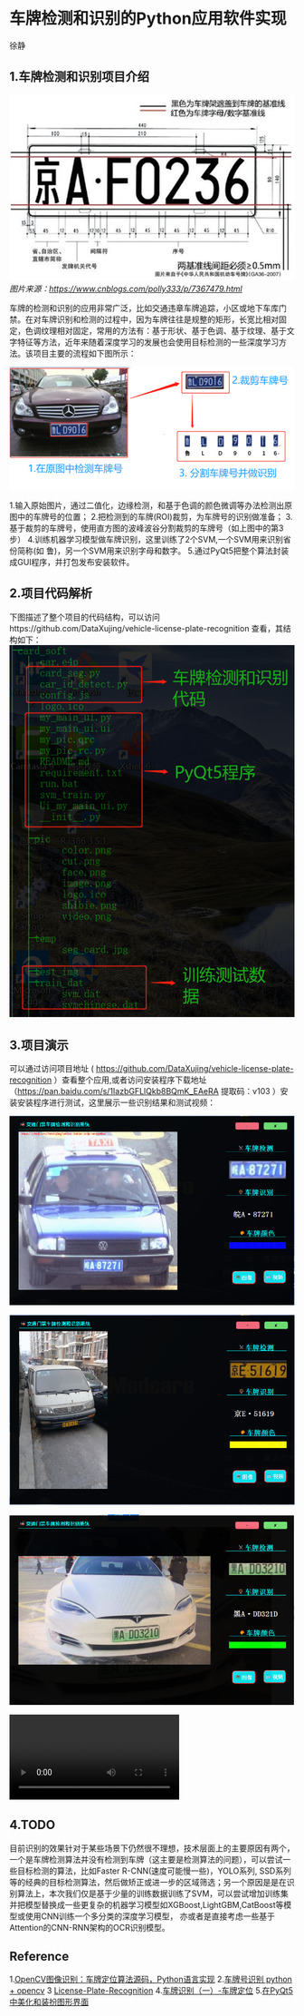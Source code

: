 # 车牌检测和识别的Python应用软件实现

徐静 

## 1.车牌检测和识别项目介绍

![](./pic/p2.jpg)
*图片来源：https://www.cnblogs.com/polly333/p/7367479.html*

车牌的检测和识别的应用非常广泛，比如交通违章车牌追踪，小区或地下车库门禁。在对车牌识别和检测的过程中，因为车牌往往是规整的矩形，长宽比相对固定，色调纹理相对固定，常用的方法有：基于形状、基于色调、基于纹理、基于文字特征等方法，近年来随着深度学习的发展也会使用目标检测的一些深度学习方法。该项目主要的流程如下图所示：

![](./pic/p1.png)

1.输入原始图片，通过二值化，边缘检测，和基于色调的颜色微调等办法检测出原图中的车牌号的位置；
2.把检测到的车牌(ROI)裁剪，为车牌号的识别做准备；
3.基于裁剪的车牌号，使用直方图的波峰波谷分割裁剪的车牌号（如上图中的第3步）
4.训练机器学习模型做车牌识别，这里训练了2个SVM,一个SVM用来识别省份简称(如 鲁)，另一个SVM用来识别字母和数字。
5.通过PyQt5把整个算法封装成GUI程序，并打包发布安装软件。


## 2.项目代码解析
下图描述了整个项目的代码结构，可以访问https://github.com/DataXujing/vehicle-license-plate-recognition 查看，其结构如下：
![](./pic/file_struct.png)



## 3.项目演示

可以通过访问项目地址 ( https://github.com/DataXujing/vehicle-license-plate-recognition ）查看整个应用,或者访问安装程序下载地址 （https://pan.baidu.com/s/1IazbGFLlQkb8BQmK_EAeRA  提取码：v103 ）安装安装程序进行测试，这里展示一些识别结果和测试视频：

![](./pic/test1.png)

![](./pic/test2.png)

![](./pic/test3.png)


<video src="./pic/demo.mp4" controls="controls" ></video>


## 4.TODO

目前识别的效果针对于某些场景下仍然很不理想，技术层面上的主要原因有两个，一个是车牌检测算法并没有检测到车牌（这主要是检测算法的问题），可以尝试一些目标检测的算法，比如Faster R-CNN(速度可能慢一些)，YOLO系列, SSD系列等的经典的目标检测算法，然后做矫正或进一步的区域筛选；另一个原因是是在识别算法上，本次我们仅是基于少量的训练数据训练了SVM，可以尝试增加训练集并把模型替换成一些更复杂的机器学习模型如XGBoost,LightGBM,CatBoost等模型或使用CNN训练一个多分类的深度学习模型， 亦或者是直接考虑一些基于Attention的CNN-RNN架构的OCR识别模型。


## Reference

1.[OpenCV图像识别：车牌定位算法源码，Python语言实现](https://blog.csdn.net/sumkee911/article/details/79435983)
2.[车牌号识别 python + opencv](https://blog.csdn.net/wzh191920/article/details/79589506)
3 [License-Plate-Recognition](https://github.com/wzh191920/License-Plate-Recognition)
4.[车牌识别（一）-车牌定位](https://www.cnblogs.com/polly333/p/7367479.html)
5.[在PyQt5中美化和装扮图形界面](https://zmister.com/archives/477.html)
